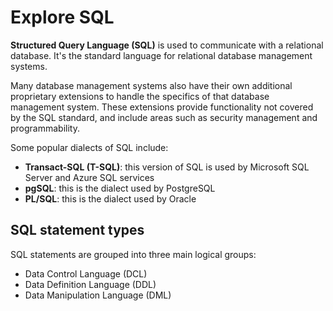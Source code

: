 # Explore SQL

**Structured Query Language (SQL)** is used to communicate with a relational database. It's the standard language for relational database management systems.

Many database management systems also have their own additional proprietary extensions to handle the specifics of that database management system. These extensions provide functionality not covered by the SQL standard, and include areas such as security management and programmability.

Some popular dialects of SQL include:
- **Transact-SQL (T-SQL)**: this version of SQL is used by Microsoft SQL Server and Azure SQL services
- **pgSQL**: this is the dialect used by PostgreSQL
- **PL/SQL**: this is the dialect used by Oracle

## SQL statement types

SQL statements are grouped into three main logical groups:
- Data Control Language (DCL)
- Data Definition Language (DDL)
- Data Manipulation Language (DML)